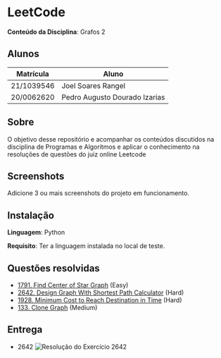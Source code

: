 # LeetCode

**Conteúdo da Disciplina**: Grafos 2<br>

## Alunos
|Matrícula | Aluno |
| -- | -- |
| 21/1039546  |  Joel Soares Rangel |
| 20/0062620  |  Pedro Augusto Dourado Izarias |

## Sobre 
O objetivo desse repositório e acompanhar os conteúdos discutidos na disciplina de Programas e Algoritmos e aplicar o conhecimento na resoluções de questões
do juiz online Leetcode

## Screenshots
Adicione 3 ou mais screenshots do projeto em funcionamento.

## Instalação 
**Linguagem**: Python<br>

**Requisito**: Ter a linguagem instalada no local de teste.

## Questões resolvidas

- [1791. Find Center of Star Graph](Questoes/1791.py) (Easy)
- [2642. Design Graph With Shortest Path Calculator](Questoes/2642.py) (Hard)
- [1928. Minimum Cost to Reach Destination in Time](Questoes/1928.py) (Hard)
- [133. Clone Graph](Questoes/133.py) (Medium)
  
## Entrega

- 2642 ![Resolução do Exercício 2642](Imagens/2642.jpg)



